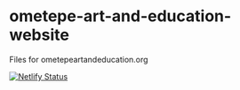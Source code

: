 # ometepe-art-and-education-website
Files for ometepeartandeducation.org

[![Netlify Status](https://api.netlify.com/api/v1/badges/b924fe4f-c183-4449-a9bc-720d793c099b/deploy-status)](https://app.netlify.com/sites/ometepe-art-and-education/deploys)
